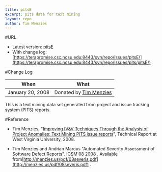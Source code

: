 ```yaml
---
title: pitsE
excerpt: pits data for text mining
layout: repo
author: Tim Menzies
---
```



#URL

  * Latest version: [pitsE](https://terapromise.csc.ncsu.edu:8443/svn/repo/issues/pits/pitsE/pitsE.csv)
  * With change log: [https://terapromise.csc.ncsu.edu:8443/svn/repo/issues/pitsE/](https://terapromise.csc.ncsu.edu:8443/svn/repo/issues/pits/pitsE/)

#Change Log

When | What
---- | ----
January 20, 2008 | Donated by [Tim Menzies](TimMenzies)

This is a text mining data set generated from project and issue tracking system (PITS) reports.

#Reference

  * Tim Menzies, "[Improving IV&V Techniques Through the Analysis of Project Anomalies: Text Mining PITS issue reports](http://menzies.us/pdf/07anomalies-pits.pdf)", Technical Report at West Virginia University, 2008.

  * Tim Menzies and Andrian Marcus "Automated Severity Assessment of Software Defect Reports". ICSM'08  2008 . Available from[http://menzies.us/pdf/08severis.pdf](http://menzies.us/pdf/08severis.pdf) .
